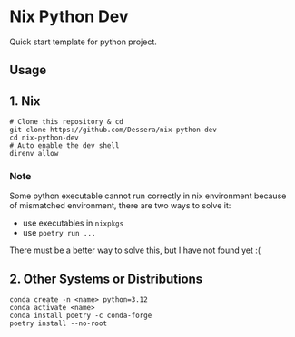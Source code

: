 # Nix Python Dev

Quick start template for python project.

## Usage

## 1. Nix

```shell
# Clone this repository & cd
git clone https://github.com/Dessera/nix-python-dev
cd nix-python-dev
# Auto enable the dev shell
direnv allow
```

### Note

Some python executable cannot run correctly in nix environment because of mismatched environment, there are two ways to solve it:

- use executables in `nixpkgs`
- use `poetry run ...`

There must be a better way to solve this, but I have not found yet :(

## 2. Other Systems or Distributions

```shell
conda create -n <name> python=3.12
conda activate <name>
conda install poetry -c conda-forge
poetry install --no-root
```

